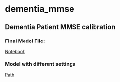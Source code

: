 # dementia_mmse

## Dementia Patient MMSE calibration

###  Final Model File: 
[Notebook](dementia_optima/models/mmse_prediction_filleddata_withpreepisode_williamFea_index_final.ipynb)

### Model with different settings
[Path](dementia_mmse/dementia_optima/diagnosed_pat_classification/)
